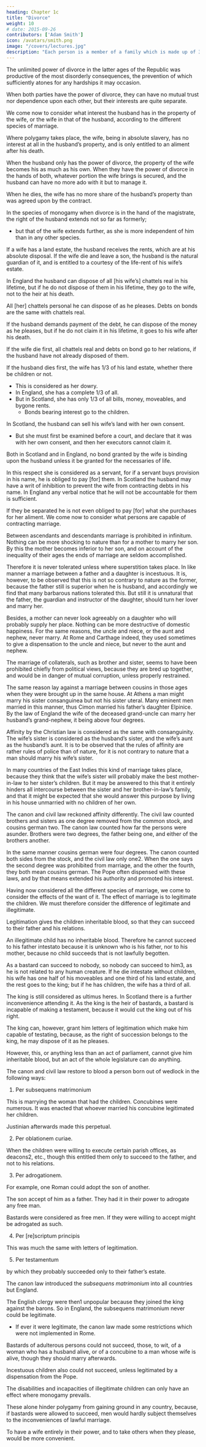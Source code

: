 ```yaml
---
heading: Chapter 1c
title: "Divorce"
weight: 10
# date: 2015-09-26
contributors: ['Adam Smith']
icon: /avatars/smith.png
image: "/covers/lectures.jpg"
description: "Each person is a member of a family which is made up of 3 kinds of relations"
---
```




The unlimited power of divorce in the latter ages of the Republic was productive of the most disorderly consequences, the prevention of which sufficiently atones for any hardships it may occasion.

When both parties have the power of divorce, they can have no mutual trust nor dependence upon each other, but their interests are quite separate.

We come now to consider what interest the husband has in the property of the wife, or the wife in that of the husband, according to the different species of marriage.

Where polygamy takes place, the wife, being in absolute slavery, has no interest at all in the husband’s property, and is only entitled to an aliment after his death.

When the husband only has the power of divorce, the property of the wife becomes his as much as his own.
When they have the power of divorce in the hands of both, whatever portion the wife brings is secured, and the husband can have no more ado with it but to manage it.

When he dies, the wife has no more share of the husband’s property than was agreed upon by the contract.

In the species of monogamy when divorce is in the hand of the magistrate, the right of the husband extends not so far as formerly;
- but that of the wife extends further, as she is more independent of him than in any other species.

If a wife has a land estate, the husband receives the rents, which are at his absolute disposal.
If the wife die and leave a son, the husband is the natural guardian of it, and is entitled to a courtesy of the life-rent of his wife’s estate.

In England the husband can dispose of all [his wife’s] chattels real in his lifetime, but if he do not dispose of them in his lifetime, they go to the wife, not to the heir at his death.

All [her] chattels personal he can dispose of as he pleases.
Debts on bonds are the same with chattels real.

If the husband demands payment of the debt, he can dispose of the money as he pleases, but if he do not claim it in his lifetime, it goes to his wife after his death.

If the wife die first, all chattels real and debts on bond go to her relations, if the husband have not already disposed of them.

If the husband dies first, the wife has 1/3 of his land estate, whether there be children or not.
- This is considered as her dowry.
- In England, she has a complete 1/3 of all. 
- But in Scotland, she has only 1/3 of all bills, money, moveables, and bygone rents. 
  - Bonds bearing interest go to the children.

In Scotland, the husband can sell his wife’s land with her own consent. 
- But she must first be examined before a court, and declare that it was with her own consent, and then her executors cannot claim it.

Both in Scotland and in England, no bond granted by the wife is binding upon the husband unless it be granted for the necessaries of life.

In this respect she is considered as a servant, for if a servant buys provision in his name, he is obliged to pay [for] them.
In Scotland the husband may have a writ of inhibition to prevent the wife from contracting debts in his name.
In England any verbal notice that he will not be accountable for them is sufficient.

If they be separated he is not even obliged to pay [for] what she purchases for her aliment.
We come now to consider what persons are capable of contracting marriage.

Between ascendants and descendants marriage is prohibited in infinitum.
Nothing can be more shocking to nature than for a mother to marry her son.
By this the mother becomes inferior to her son, and on account of the inequality of their ages the ends of marriage are seldom accomplished.

Therefore it is never tolerated unless where superstition takes place.
In like manner a marriage between a father and a daughter is incestuous.
It is, however, to be observed that this is not so contrary to nature as the former, because the father still is superior when he is husband, and accordingly we find that many barbarous nations tolerated this.
But still it is unnatural that the father, the guardian and instructor of the daughter, should turn her lover and marry her.

Besides, a mother can never look agreeably on a daughter who will probably supply her place.
Nothing can be more destructive of domestic happiness.
For the same reasons, the uncle and niece, or the aunt and nephew, never marry.
At Rome and Carthage indeed, they used sometimes to give a dispensation to the uncle and niece, but never to the aunt and nephew.

The marriage of collaterals, such as brother and sister, seems to have been prohibited chiefly from political views, because they are bred up together, and would be in danger of mutual corruption, unless properly restrained.

The same reason lay against a marriage between cousins in those ages when they were brought up in the same house.
At Athens a man might marry his sister consanguinea but not his sister uteral.
Many eminent men married in this manner, thus Cimon married his father’s daughter Elpinice.
By the law of England the wife of the deceased grand-uncle can marry her husband’s grand-nephew, it being above four degrees.
 
Affinity by the Christian law is considered as the same with consanguinity.
The wife’s sister is considered as the husband’s sister, and the wife’s aunt as the husband’s aunt.
It is to be observed that the rules of affinity are rather rules of police than of nature, for it is not contrary to nature that a man should marry his wife’s sister.

In many countries of the East Indies this kind of marriage takes place, because they think that the wife’s sister will probably make the best mother-in-law to her sister’s children.
But it may be answered to this that it entirely hinders all intercourse between the sister and her brother-in-law’s family, and that it might be expected that she would answer this purpose by living in his house unmarried with no children of her own.

The canon and civil law reckoned affinity differently.
The civil law counted brothers and sisters as one degree removed from the common stock, and cousins german two.
The canon law counted how far the persons were asunder. Brothers were two degrees, the father being one, and either of the brothers another.

In the same manner cousins german were four degrees.
The canon counted both sides from the stock, and the civil law only one2. When the one says the second degree was prohibited from marriage, and the other the fourth, they both mean cousins german.
The Pope often dispensed with these laws, and by that means extended his authority and promoted his interest.
 
Having now considered all the different species of marriage, we come to consider the effects of the want of it.
The effect of marriage is to legitimate the children.
We must therefore consider the difference of legitimate and illegitimate.

Legitimation gives the children inheritable blood, so that they can succeed to their father and his relations.

An illegitimate child has no inheritable blood. Therefore he cannot succeed to his father intestato because it is unknown who is his father, nor to his mother, because no child succeeds that is not lawfully begotten.

As a bastard can succeed to nobody, so nobody can succeed to him3, as he is not related to any human creature.
If he die intestate without children, his wife has one half of his moveables and one third of his land estate, and the rest goes to the king; but if he has children, the wife has a third of all.

The king is still considered as ultimus heres. In Scotland there is a further inconvenience attending it.
As the king is the heir of bastards, a bastard is incapable of making a testament, because it would cut the king out of his right.

The king can, however, grant him letters of legitimation which make him capable of testating, because, as the right of succession belongs to the king, he may dispose of it as he pleases.

However, this, or anything less than an act of parliament, cannot give him inheritable blood, but an act of the whole legislature can do anything.
 
The canon and civil law restore to blood a person born out of wedlock in the following ways:

1. Per subsequens matrimonium

This is marrying the woman that had the children. Concubines were numerous. It was enacted that whoever married his concubine legitimated her children. 

Justinian afterwards made this perpetual.

2. Per oblationem curiae.

When the children were willing to execute certain parish offices, as deacons2, etc., though this entitled them only to succeed to the father, and not to his relations.

3. Per adrogationem.

For example, one Roman could adopt the son of another. 

The son accept of him as a father. They had it in their power to adrogate any free man.

Bastards were considered as free men. If they were willing to accept might be adrogated as such.

4. Per [re]scriptum principis

This was much the same with letters of legitimation.

5. Per testamentum

by which they probably succeeded only to their father’s estate.
 
The canon law introduced the *subsequens matrimonium* into all countries but England.

The English clergy were then1 unpopular because they joined the king against the barons. So in England, the subsequens matrimonium never could be legitimate.
- If ever it were legitimate, the canon law made some restrictions which were not implemented in Rome.

Bastards of adulterous persons could not succeed, those, to wit, of a woman who has a husband alive, or of a concubine to a man whose wife is alive, though they should marry afterwards.

Incestuous children also could not succeed, unless legitimated by a dispensation from the Pope.
 
The disabilities and incapacities of illegitimate children can only have an effect where monogamy prevails.

These alone hinder polygamy from gaining ground in any country, because, if bastards were allowed to succeed, men would hardly subject themselves to the inconveniences of lawful marriage.

To have a wife entirely in their power, and to take others when they please, would be more convenient.
